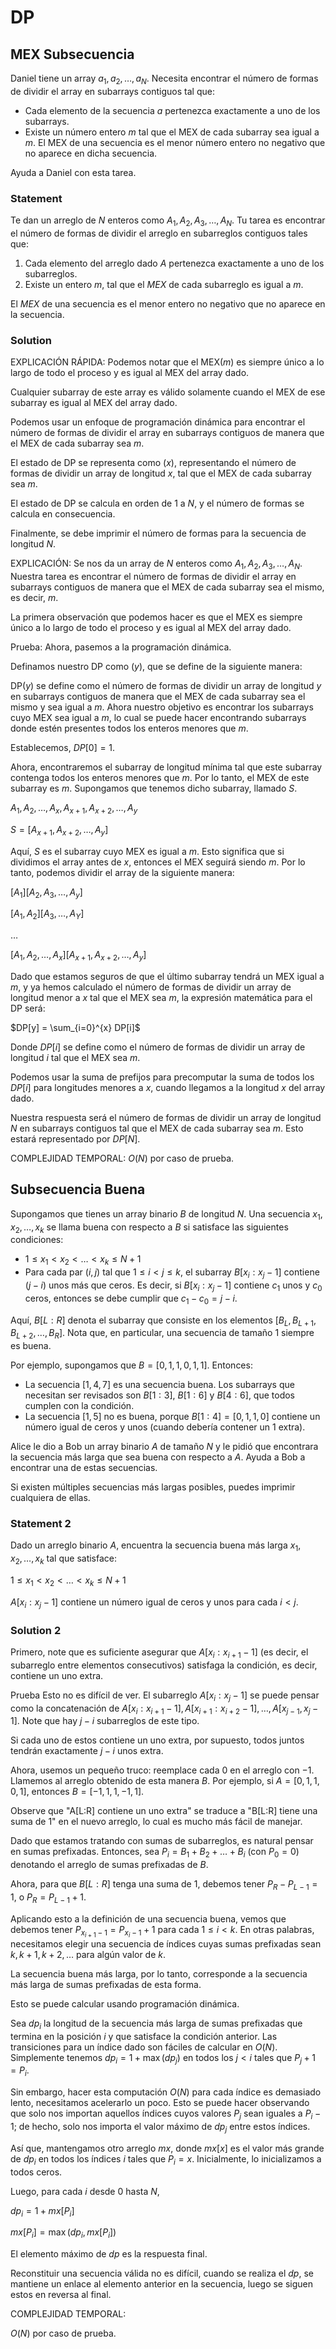 # DP

## MEX Subsecuencia

Daniel tiene un array
$a_1, a_2, \dots, a_N$. Necesita encontrar el número de formas de dividir el array en subarrays contiguos tal que:

- Cada elemento de la secuencia $a$ pertenezca exactamente a uno de los subarrays.
- Existe un número entero $m$ tal que el MEX de cada subarray sea igual a $m$. El MEX de una secuencia es el menor número entero no negativo que no aparece en dicha secuencia.

Ayuda a Daniel con esta tarea.

### Statement

Te dan un arreglo de $N$ enteros como $A_1, A_2, A_3, \dots, A_N$. Tu tarea es encontrar el número de formas de dividir el arreglo en subarreglos contiguos tales que:

1. Cada elemento del arreglo dado $A$ pertenezca exactamente a uno de los subarreglos.
2. Existe un entero $m$, tal que el $MEX$ de cada subarreglo es igual a $m$.

El $MEX$ de una secuencia es el menor entero no negativo que no aparece en la secuencia.

### Solution

EXPLICACIÓN RÁPIDA:
Podemos notar que el MEX($m$) es siempre único a lo largo de todo el proceso y es igual al MEX del array dado.

Cualquier subarray de este array es válido solamente cuando el MEX de ese subarray es igual al MEX del array dado.

Podemos usar un enfoque de programación dinámica para encontrar el número de formas de dividir el array en subarrays contiguos de manera que el MEX de cada subarray sea $m$.

El estado de DP se representa como $(x)$, representando el número de formas de dividir un array de longitud $x$, tal que el MEX de cada subarray sea $m$.

El estado de DP se calcula en orden de $1$ a $N$, y el número de formas se calcula en consecuencia.

Finalmente, se debe imprimir el número de formas para la secuencia de longitud $N$.

EXPLICACIÓN:
Se nos da un array de $N$ enteros como $A_1, A_2, A_3, \dots, A_N$. Nuestra tarea es encontrar el número de formas de dividir el array en subarrays contiguos de manera que el MEX de cada subarray sea el mismo, es decir, $m$.

La primera observación que podemos hacer es que el MEX es siempre único a lo largo de todo el proceso y es igual al MEX del array dado.

Prueba:
Ahora, pasemos a la programación dinámica.

Definamos nuestro DP como $(y)$, que se define de la siguiente manera:

DP$(y)$ se define como el número de formas de dividir un array de longitud $y$ en subarrays contiguos de manera que el MEX de cada subarray sea el mismo y sea igual a $m$. Ahora nuestro objetivo es encontrar los subarrays cuyo MEX sea igual a $m$, lo cual se puede hacer encontrando subarrays donde estén presentes todos los enteros menores que $m$.

Establecemos, $DP[0] = 1$.

Ahora, encontraremos el subarray de longitud mínima tal que este subarray contenga todos los enteros menores que $m$. Por lo tanto, el MEX de este subarray es $m$. Supongamos que tenemos dicho subarray, llamado $S$.

$A_1, A_2, \dots, A_x, A_{x+1}, A_{x+2}, \dots, A_y$

$S = [A_{x+1}, A_{x+2}, \dots, A_y]$

Aquí, $S$ es el subarray cuyo MEX es igual a $m$. Esto significa que si dividimos el array antes de $x$, entonces el MEX seguirá siendo $m$. Por lo tanto, podemos dividir el array de la siguiente manera:

$[A_1][A_2, A_3, \dots, A_y]$

$[A_1, A_2][A_3, \dots, A_Y]$

$\dots$

$[A_1, A_2, \dots, A_x][A_{x+1}, A_{x+2}, \dots, A_y]$

Dado que estamos seguros de que el último subarray tendrá un MEX igual a $m$, y ya hemos calculado el número de formas de dividir un array de longitud menor a $x$ tal que el MEX sea $m$, la expresión matemática para el DP será:

$DP[y] = \sum_{i=0}^{x} DP[i]$

Donde $DP[i]$ se define como el número de formas de dividir un array de longitud $i$ tal que el MEX sea $m$.

Podemos usar la suma de prefijos para precomputar la suma de todos los $DP[i]$ para longitudes menores a $x$, cuando llegamos a la longitud $x$ del array dado.

Nuestra respuesta será el número de formas de dividir un array de longitud $N$ en subarrays contiguos tal que el MEX de cada subarray sea $m$. Esto estará representado por $DP[N]$.

COMPLEJIDAD TEMPORAL:
$O(N)$ por caso de prueba.

## Subsecuencia Buena

Supongamos que tienes un array binario $B$ de longitud $N$. Una secuencia $x_1, x_2, \dots, x_k$ se llama buena con respecto a $B$ si satisface las siguientes condiciones:

- $1 \leq x_1 < x_2 < \dots < x_k \leq N + 1$
- Para cada par $(i, j)$ tal que $1 \leq i < j \leq k$, el subarray $B[x_i : x_j - 1]$ contiene $(j - i)$ unos más que ceros. Es decir, si $B[x_i : x_j - 1]$ contiene $c_1$ unos y $c_0$ ceros, entonces se debe cumplir que $c_1 - c_0 = j - i$.

Aquí, $B[L : R]$ denota el subarray que consiste en los elementos $[B_L, B_{L + 1}, B_{L + 2}, \dots, B_R]$. Nota que, en particular, una secuencia de tamaño $1$ siempre es buena.

Por ejemplo, supongamos que $B = [0, 1, 1, 0, 1, 1]$. Entonces:

- La secuencia $[1, 4, 7]$ es una secuencia buena. Los subarrays que necesitan ser revisados son $B[1 : 3]$, $B[1 : 6]$ y $B[4 : 6]$, que todos cumplen con la condición.
- La secuencia $[1, 5]$ no es buena, porque $B[1 : 4] = [0, 1, 1, 0]$ contiene un número igual de ceros y unos (cuando debería contener un $1$ extra).

Alice le dio a Bob un array binario $A$ de tamaño $N$ y le pidió que encontrara la secuencia más larga que sea buena con respecto a $A$. Ayuda a Bob a encontrar una de estas secuencias.

Si existen múltiples secuencias más largas posibles, puedes imprimir cualquiera de ellas.

### Statement 2

Dado un arreglo binario $A$, encuentra la secuencia buena más larga $x_1, x_2, \dots, x_k$ tal que satisface:

$1 \leq x_1 < x_2 < \dots < x_k \leq N + 1$

$A[x_i : x_j - 1]$ contiene un número igual de ceros y unos para cada $i < j$.

### Solution 2

Primero, note que es suficiente asegurar que $A[x_i : x_{i+1} - 1]$ (es decir, el subarreglo entre elementos consecutivos) satisfaga la condición, es decir, contiene un uno extra.

Prueba
Esto no es difícil de ver. El subarreglo $A[x_i : x_j - 1]$ se puede pensar como la concatenación de $A[x_i : x_{i+1} - 1], A[x_{i+1} : x_{i+2} - 1], \dots, A[x_{j-1}, x_j - 1]$. Note que hay $j - i$ subarreglos de este tipo.

Si cada uno de estos contiene un uno extra, por supuesto, todos juntos tendrán exactamente $j - i$ unos extra.

Ahora, usemos un pequeño truco: reemplace cada $0$ en el arreglo con $-1$. Llamemos al arreglo obtenido de esta manera $B$. Por ejemplo, si $A = [0, 1, 1, 0, 1]$, entonces $B = [-1, 1, 1, -1, 1]$.

Observe que "A[L:R] contiene un uno extra" se traduce a "B[L:R] tiene una suma de $1$" en el nuevo arreglo, lo cual es mucho más fácil de manejar.

Dado que estamos tratando con sumas de subarreglos, es natural pensar en sumas prefixadas. Entonces, sea $P_i = B_1 + B_2 + \dots + B_i$ (con $P_0 = 0$) denotando el arreglo de sumas prefixadas de $B$.

Ahora, para que $B[L:R]$ tenga una suma de $1$, debemos tener $P_R - P_{L-1} = 1$, o $P_R = P_{L-1} + 1$.

Aplicando esto a la definición de una secuencia buena, vemos que debemos tener $P_{x_{i+1} - 1} = P_{x_i - 1} + 1$ para cada $1 \leq i < k$. En otras palabras, necesitamos elegir una secuencia de índices cuyas sumas prefixadas sean $k, k + 1, k + 2, \dots$ para algún valor de $k$.

La secuencia buena más larga, por lo tanto, corresponde a la secuencia más larga de sumas prefixadas de esta forma.

Esto se puede calcular usando programación dinámica.

Sea $dp_i$ la longitud de la secuencia más larga de sumas prefixadas que termina en la posición $i$ y que satisface la condición anterior. Las transiciones para un índice dado son fáciles de calcular en $O(N)$. Simplemente tenemos $dp_i = 1 + \max(dp_j)$ en todos los $j < i$ tales que $P_j + 1 = P_i$.

Sin embargo, hacer esta computación $O(N)$ para cada índice es demasiado lento, necesitamos acelerarlo un poco. Esto se puede hacer observando que solo nos importan aquellos índices cuyos valores $P_j$ sean iguales a $P_i - 1$; de hecho, solo nos importa el valor máximo de $dp_j$ entre estos índices.

Así que, mantengamos otro arreglo $mx$, donde $mx[x]$ es el valor más grande de $dp_i$ en todos los índices $i$ tales que $P_i = x$. Inicialmente, lo inicializamos a todos ceros.

Luego, para cada $i$ desde $0$ hasta $N$,

$dp_i = 1 + mx[P_i]$

$mx[P_i] = \max(dp_i, mx[P_i])$

El elemento máximo de $dp$ es la respuesta final.

Reconstituir una secuencia válida no es difícil, cuando se realiza el $dp$, se mantiene un enlace al elemento anterior en la secuencia, luego se siguen estos en reversa al final.

COMPLEJIDAD TEMPORAL:

$O(N)$ por caso de prueba.
